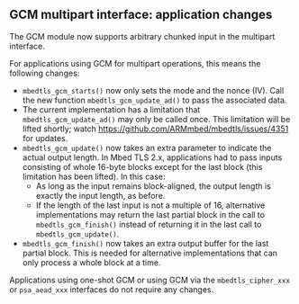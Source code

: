 GCM multipart interface: application changes
--------------------------------------------

The GCM module now supports arbitrary chunked input in the multipart interface.

For applications using GCM for multipart operations, this means the following changes:

* `mbedtls_gcm_starts()` now only sets the mode and the nonce (IV). Call the new function `mbedtls_gcm_update_ad()` to pass the associated data.
* The current implementation has a limitation that `mbedtls_gcm_update_ad()` may only be called once. This limitation will be lifted shortly; watch https://github.com/ARMmbed/mbedtls/issues/4351 for updates.
* `mbedtls_gcm_update()` now takes an extra parameter to indicate the actual output length. In Mbed TLS 2.x, applications had to pass inputs consisting of whole 16-byte blocks except for the last block (this limitation has been lifted). In this case:
    * As long as the input remains block-aligned, the output length is exactly the input length, as before.
    * If the length of the last input is not a multiple of 16, alternative implementations may return the last partial block in the call to `mbedtls_gcm_finish()` instead of returning it in the last call to `mbedtls_gcm_update()`.
* `mbedtls_gcm_finish()` now takes an extra output buffer for the last partial block. This is needed for alternative implementations that can only process a whole block at a time.

Applications using one-shot GCM or using GCM via the `mbedtls_cipher_xxx` or `psa_aead_xxx` interfaces do not require any changes.
